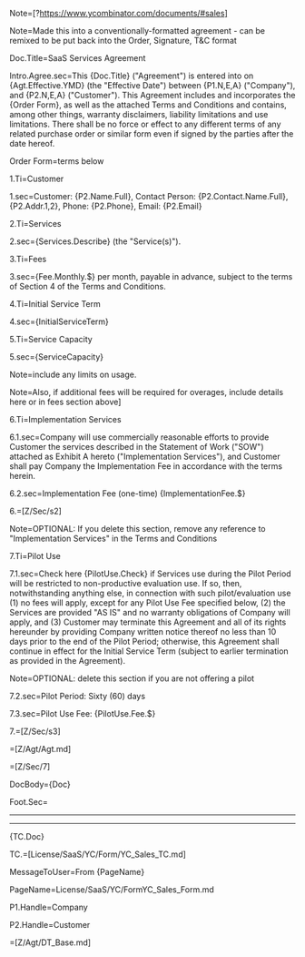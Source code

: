 Note=[?https://www.ycombinator.com/documents/#sales]

Note=Made this into a conventionally-formatted agreement - can be remixed to be put back into the Order, Signature, T&C format

Doc.Title=SaaS Services Agreement

Intro.Agree.sec=This {Doc.Title} ("Agreement") is entered into on {Agt.Effective.YMD} (the "Effective Date") between {P1.N,E,A} ("Company"), and {P2.N,E,A} ("Customer").  This Agreement includes and incorporates the {Order Form}, as well as the attached Terms and Conditions and contains, among other things, warranty disclaimers, liability limitations and use limitations.  There shall be no force or effect to any different terms of any related purchase order or similar form even if signed by the parties after the date hereof.

Order Form=terms below

1.Ti=Customer

1.sec=Customer: {P2.Name.Full}, Contact Person: {P2.Contact.Name.Full}, {P2.Addr.1,2}, Phone: {P2.Phone}, Email:  {P2.Email}

2.Ti=Services

2.sec={Services.Describe} (the "Service(s)").

3.Ti=Fees

3.sec={Fee.Monthly.$} per month, payable in advance, subject to the terms of Section 4 of the Terms and Conditions.

4.Ti=Initial Service Term

4.sec={InitialServiceTerm}

5.Ti=Service Capacity

5.sec={ServiceCapacity}

Note=include any limits on usage.

Note=Also, if additional fees will be required for overages, include details here or in fees section above]

6.Ti=Implementation Services

6.1.sec=Company will use commercially reasonable efforts to provide Customer the services described in the Statement of Work ("SOW") attached as Exhibit A hereto ("Implementation Services"), and Customer shall pay Company the Implementation Fee in accordance with the terms herein.

6.2.sec=Implementation Fee (one-time) {ImplementationFee.$}

6.=[Z/Sec/s2]

Note=OPTIONAL: If you delete this section, remove any reference to "Implementation Services" in the Terms and Conditions

7.Ti=Pilot Use

7.1.sec=Check here {PilotUse.Check} if Services use during the Pilot Period will be restricted to non-productive evaluation use.  If so, then, notwithstanding anything else, in connection with such pilot/evaluation use (1) no fees will apply, except for any Pilot Use Fee specified below, (2) the Services are provided "AS IS" and no warranty obligations of Company will apply, and (3) Customer may terminate this Agreement and all of its rights hereunder by providing Company written notice thereof no less than 10 days prior to the end of the Pilot Period; otherwise, this Agreement shall continue in effect for the Initial Service Term (subject to earlier termination as provided in the Agreement).  

Note=OPTIONAL:  delete this section if you are not offering a pilot

7.2.sec=Pilot Period:  Sixty (60) days

7.3.sec=Pilot Use Fee: {PilotUse.Fee.$}

7.=[Z/Sec/s3]

=[Z/Agt/Agt.md]

=[Z/Sec/7]

DocBody={Doc}

Foot.Sec=<hr><hr>{TC.Doc}

TC.=[License/SaaS/YC/Form/YC_Sales_TC.md]

MessageToUser=From {PageName}

PageName=License/SaaS/YC/FormYC_Sales_Form.md

P1.Handle=Company

P2.Handle=Customer

=[Z/Agt/DT_Base.md]
